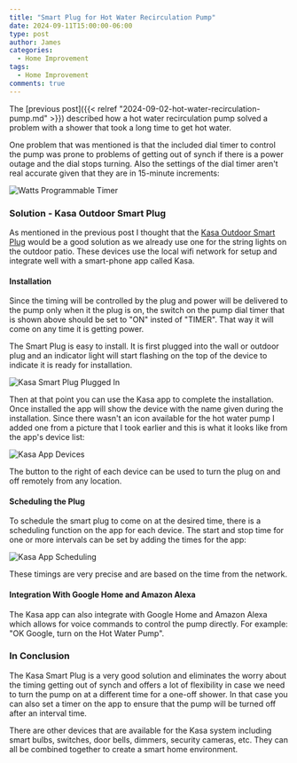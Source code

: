 ```yaml
---
title: "Smart Plug for Hot Water Recirculation Pump"
date: 2024-09-11T15:00:00-06:00
type: post
author: James
categories:
  - Home Improvement
tags:
  - Home Improvement
comments: true
---
```


The [previous post]({{< relref "2024-09-02-hot-water-recirculation-pump.md" >}}) described
how a hot water recirculation pump solved a problem with a shower that took a long time to
get hot water.

One problem that was mentioned is that the included dial timer to control the pump was prone
to problems of getting out of synch if there is a power outage and the dial stops turning. Also
the settings of the dial timer aren't real accurate given that they are in 15-minute increments:

![Watts Programmable Timer](/images/watts-timer.jpg "Watts Programmable Timer")


### Solution - Kasa Outdoor Smart Plug

As mentioned in the previous post I thought that the
[Kasa Outdoor Smart Plug](https://www.amazon.com/Kasa-Smart-Resistance-SmartThings-KP401/dp/B099KLNM24)
would be a good solution as we already use one for the string lights on the outdoor patio.
These devices use the local wifi network for setup and integrate well with a smart-phone app
called Kasa.

#### Installation

Since the timing will be controlled by the plug and power will be delivered to the pump
only when it the plug is on, the switch on the pump dial timer that is shown above should
be set to "ON" insted of "TIMER". That way it will come on any time it is getting power.

The Smart Plug is easy to install.  It is first plugged into the wall or outdoor plug and an
indicator light will start flashing on the top of the device to indicate it is ready for
installation.

![Kasa Smart Plug Plugged In](/images/kasa-smart-plug.jpg "Kasa Smart Plug Plugged In")

Then at that point you can use the Kasa app to complete
the installation. Once installed the app will show the device with the name given during
the installation. Since there wasn't an icon available for the hot water pump I added one
from a picture that I took earlier and this is what it looks like from the app's device list:

![Kasa App Devices](/images/kasa-app-devices.png "Kasa App Devices")

The button to the right of each device can be used to turn the plug on and off remotely
from any location.

#### Scheduling the Plug

To schedule the smart plug to come on at the desired time, there is a scheduling function
on the app for each device. The start and stop time for one or more intervals can be set
by adding the times for the app:

![Kasa App Scheduling](/images/kasa-app-schedule.png "Kasa App Scheduling")

These timings are very precise and are based on the time from the network.

#### Integration With Google Home and Amazon Alexa

The Kasa app can also integrate with Google Home and Amazon Alexa which allows for voice
commands to control the pump directly. For example: "OK Google, turn on the Hot Water Pump".

### In Conclusion

The Kasa Smart Plug is a very good solution and eliminates the worry about the timing getting
out of synch and offers a lot of flexibility in case we need to turn the pump on at a different
time for a one-off shower.  In that case you can also set a timer on the app to ensure that
the pump will be turned off after an interval time.

There are other devices that are available for the Kasa system including smart bulbs, switches,
door bells, dimmers, security cameras, etc.  They can all be combined together to create a 
smart home environment.
